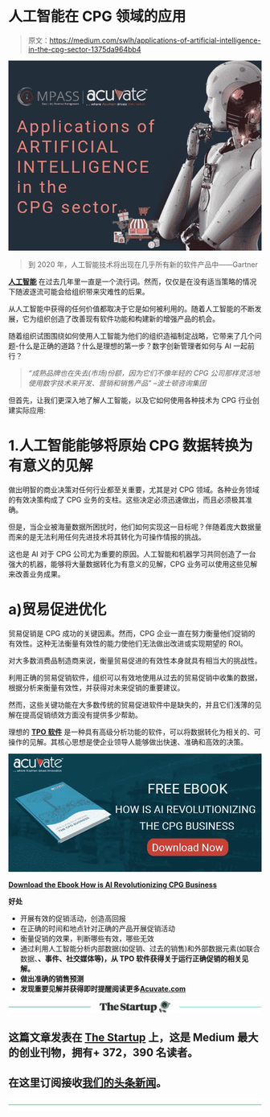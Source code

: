 # 人工智能在 CPG 领域的应用

> 原文：<https://medium.com/swlh/applications-of-artificial-intelligence-in-the-cpg-sector-1375da964bb4>

![](img/731ae994b541c5542630fa719ce63fc7.png)

> 到 2020 年，人工智能技术将出现在几乎所有新的软件产品中——Gartner

[**人工智能**](https://acuvate.com/bi-for-fmcg) 在过去几年里一直是一个流行词。然而，仅仅是在没有适当策略的情况下随波逐流可能会给组织带来灾难性的后果。

从人工智能中获得的任何价值都取决于它是如何被利用的。随着人工智能的不断发展，它为组织创造了改善现有软件功能和构建新的增强产品的机会。

随着组织试图围绕如何使用人工智能为他们的组织造福制定战略，它带来了几个问题-什么是正确的道路？什么是理想的第一步？数字创新管理者如何与 AI 一起前行？

> *“成熟品牌也在失去(市场)份额，因为它们不像年轻的 CPG 公司那样灵活地使用数字技术来开发、营销和销售产品”
> –波士顿咨询集团*

但首先，让我们更深入地了解人工智能，以及它如何使用各种技术为 CPG 行业创建实际应用:

# 1.人工智能能够将原始 CPG 数据转换为有意义的见解

做出明智的商业决策对任何行业都至关重要，尤其是对 CPG 领域。各种业务领域的有效决策构成了 CPG 业务的支柱。这些决定必须迅速做出，而且必须极其准确。

但是，当企业被海量数据所困扰时，他们如何实现这一目标呢？伴随着庞大数据量而来的是无法利用任何先进技术将其转化为可操作情报的挑战。

这也是 AI 对于 CPG 公司尤为重要的原因。人工智能和机器学习共同创造了一台强大的机器，能够将大量数据转化为有意义的见解，CPG 业务可以使用这些见解来改善业务成果。

# a)贸易促进优化

贸易促销是 CPG 成功的关键因素。然而，CPG 企业一直在努力衡量他们促销的有效性。这种无法衡量有效性的能力使他们无法做出改进或实现期望的 ROI。

对大多数消费品制造商来说，衡量贸易促进的有效性本身就具有相当大的挑战性。

利用正确的贸易促销软件，组织可以有效地使用从过去的贸易促销中收集的数据，根据分析来衡量有效性，并获得对未来促销的重要建议。

然而，这些关键功能在大多数传统的贸易促进软件中是缺失的，并且它们浅薄的见解在提高促销绩效方面没有提供多少帮助。

理想的 [**TPO 软件**](https://acuvate.com/compass/) 是一种具有高级分析功能的软件，可以将数据转化为相关的、可操作的见解。其核心思想是使企业领导人能够做出快速、准确和高效的决策。

![](img/29f05d06df8c75e49489c0a9de7ac2b1.png)

[**Download the Ebook How is AI Revolutionizing CPG Business**](https://lnkd.in/fpxgXDq)

**好处**

*   开展有效的促销活动，创造高回报
*   在正确的时间和地点针对正确的产品开展促销活动
*   衡量促销的效果，判断哪些有效，哪些无效
*   通过利用人工智能分析内部数据(如促销、过去的销售)和外部数据元素(如联合数据、[](https://acuvate.com/compass/solutions/by-business-need/weather-analytics-retail-cpg/)**、事件、社交媒体等)，从 TPO 软件获得关于运行正确促销的相关见解。**
*   **做出准确的销售预测**
*   **发现重要见解并获得即时提醒阅读更多[**Acuvate.com**](https://acuvate.com/blog/applications-artificial-intelligence-cpg-sector/)**

**[![](img/308a8d84fb9b2fab43d66c117fcc4bb4.png)](https://medium.com/swlh)**

## **这篇文章发表在 [The Startup](https://medium.com/swlh) 上，这是 Medium 最大的创业刊物，拥有+ 372，390 名读者。**

## **在这里订阅接收[我们的头条新闻](http://growthsupply.com/the-startup-newsletter/)。**

**[![](img/b0164736ea17a63403e660de5dedf91a.png)](https://medium.com/swlh)**